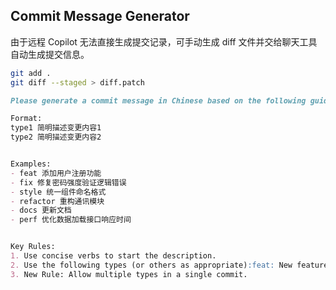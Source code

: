 


## Commit Message Generator

由于远程 Copilot 无法直接生成提交记录，可手动生成 diff 文件并交给聊天工具自动生成提交信息。 

```bash
git add .
git diff --staged > diff.patch
```

```markdown
Please generate a commit message in Chinese based on the following guidelines:

Format: 
type1 简明描述变更内容1
type2 简明描述变更内容2


Examples: 
- feat 添加用户注册功能
- fix 修复密码强度验证逻辑错误
- style 统一组件命名格式
- refactor 重构通讯模块
- docs 更新文档
- perf 优化数据加载接口响应时间


Key Rules:
1. Use concise verbs to start the description.
2. Use the following types (or others as appropriate):feat: New features、fix: Bug fixes、style: Code style adjustments、refactor: Code refactoring、docs: Documentation updates、perf: Performance improvements.
3. New Rule: Allow multiple types in a single commit.
```

